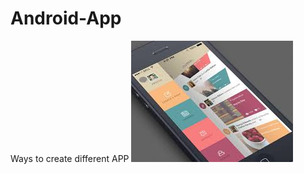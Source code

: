 # Android-App
Ways to create different APP
![blog](https://github.com/Akashtiwari123/Android-App/blob/Blog/res/blog.jpg)
